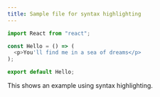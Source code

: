 ```yaml
---
title: Sample file for syntax highlighting
---
```


``` js
import React from "react";

const Hello = () => (
  <p>You'll find me in a sea of dreams</p>
);

export default Hello;

```

This shows an example using syntax highlighting.
